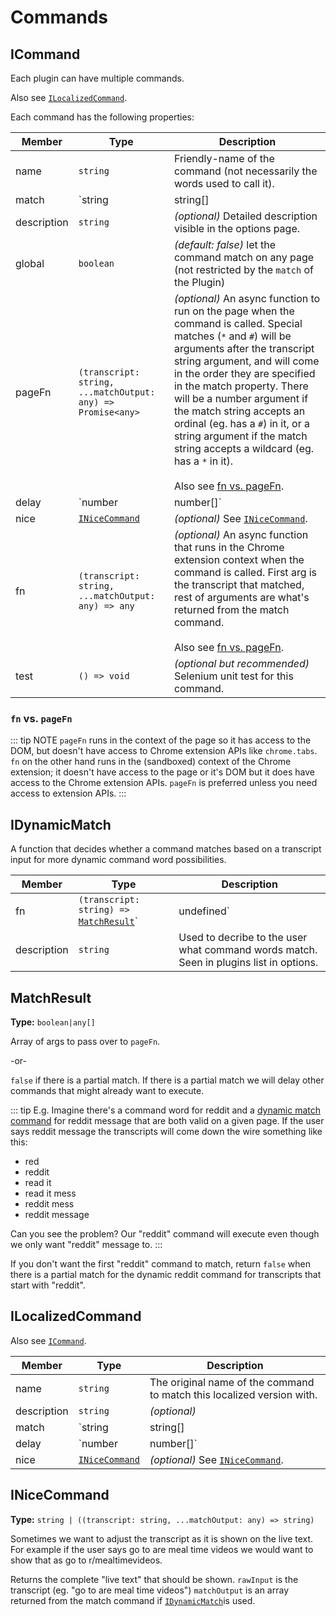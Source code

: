 # Commands
## ICommand
Each plugin can have multiple commands.

Also see [`ILocalizedCommand`](/api-reference/command.md#ilocalizedcommand).

Each command has the following properties:

|Member |    Type    | Description|
|-------|------------|-------------|
|name | `string`   | Friendly-name of the command (not necessarily the words used to call it).|
|match| `string | string[] | `[`IDynamicMatch`](/api-reference/command.md#idynamicmatch) | The word(s) the user can say to execute this command. Use "#" in the string as an ordinal place holder. Use "*" as a wildcard placeholder. Lastly, a function [`IDynamicMatch`](/api-reference/command.md#idynamicmatch) can be used for the most advanced cases.
|description | `string` | _(optional)_ Detailed description visible in the options page.|
|global | `boolean` |  _(default: false)_ let the command match on any page (not restricted by the `match` of the Plugin)|
pageFn | `(transcript: string, ...matchOutput: any) => Promise<any>` | _(optional)_ An async function to run on the page when the command is called. Special matches (`*` and `#`) will be arguments after the transcript string argument, and will come in the order they are specified in the match property. There will be a number argument if the match string accepts an ordinal (eg. has a `#`) in it, or a string argument if the match string accepts a wildcard (eg. has a `*` in it).<br><br> Also see [fn vs. pageFn](/api-reference/command.md#fn-vs-pagefn).
|delay | `number | number[]` | _(optional)_ How long to wait for additional input for before executing this command. <br><br> For example with the Google command the user can have a long search term like "search how to boost my wifi signal" in order to prevent the command from executing the search as soon as it hears "search how" instead of the full phrase, we put a delay so that it waits for X ms since the last voice input. <br><br> Use an array with indices that correspond to the different match strings if you should have different delays based on the match string.|
|nice | [`INiceCommand`](/api-reference/command.md#inicecommand) |  _(optional)_ See [`INiceCommand`](/api-reference/command.md#inicecommand).|
|fn | `(transcript: string, ...matchOutput: any) => any` | _(optional)_ An async function that runs in the Chrome extension context when the command is called. First arg is the transcript that matched, rest of arguments are what's returned from the match command. <br><br> Also see [fn vs. pageFn](/api-reference/command.md#fn-vs-pagefn).|
|test | `() => void` | _(optional but recommended)_ Selenium unit test for this command.|

### `fn` vs. `pageFn`
::: tip NOTE
`pageFn` runs in the context of the page so it has access to the DOM, but doesn't have access to Chrome extension APIs like `chrome.tabs`. `fn` on the other hand runs in the (sandboxed) context of the Chrome extension; it doesn't have access to the page or it's DOM but it does have access to the Chrome extension APIs. `pageFn` is preferred unless you need access to extension APIs.
:::


## IDynamicMatch

A function that decides whether a command matches based on a transcript input for more dynamic command word possibilities.

Member | Type | Description
-------|------|---------------
fn | `(transcript: string) => `[`MatchResult`](/api-reference/command.md#matchresult)`| undefined` | A function that takes in the transcript and returns a [`MatchResult`](/api-reference/command.md#matchresult)if the command should execute on the given transcript.
description | `string` | Used to decribe to the user what command words match. Seen in plugins list in options.

## MatchResult

**Type:** `boolean|any[]`

Array of args to pass over to `pageFn`.


-or-


`false` if there is a partial match. If there is a partial match we will delay other commands that might already want to execute.

::: tip E.g.
Imagine there's a command word for <span class="voice-cmd">reddit</span> and a [dynamic match command](/api-reference/command.md#idynamicmatch) for <span class="voice-cmd">reddit message</span> that are both valid on a given page. If the user says <span class="voice-cmd">reddit message</span> the transcripts will come down the wire something like this:

 - red
 - reddit
 - read it
 - read it mess
 - reddit mess
 - reddit message

 Can you see the problem? Our "reddit" command will execute even though we only want "reddit" message to.
:::

If you don't want the first "reddit" command to match, return `false` when there is a partial match for the dynamic <span class="voice-cmd">reddit</span> command for transcripts that start with "reddit".

## ILocalizedCommand

Also see [`ICommand`](/api-reference/command.md#icommand).

Member | Type       | Description
-------|------------|-------------
name   | `string`   | The original name of the command to match this localized version with.
description | `string` | _(optional)_
match  | `string | string[] |`[`IDynamicMatch`](/api-reference/command.md#idynamicmatch) | The way localized version of command match can be completely different from the base English version.
delay | `number | number[]` | _(optional)_ Delays for a localized version of a command can be completely different from the base English version.
nice | [`INiceCommand`](/api-reference/command.md#inicecommand) | _(optional)_ See [`INiceCommand`](/api-reference/command.md#inicecommand).

## INiceCommand

**Type:** `string | ((transcript: string, ...matchOutput: any) => string)`


Sometimes we want to adjust the transcript as it is shown on the live text. For example if the user says <span class="voice-cmd">go to are meal time videos</span> we would want to show that as <span class="voice-cmd">go to r/mealtimevideos</span>.

Returns the complete "live text" that should be shown. `rawInput` is the transcript (eg. "go to are meal time videos") `matchOutput` is an array returned from the match command if [`IDynamicMatch`](/api-reference/command.md#idynamicmatch)is used.


